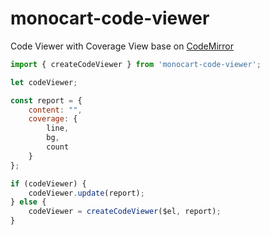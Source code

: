 # monocart-code-viewer

Code Viewer with Coverage View base on [CodeMirror](https://codemirror.net/)

```js
import { createCodeViewer } from 'monocart-code-viewer';

let codeViewer;

const report = {
    content: "",
    coverage: {
        line,
        bg,
        count
    }
};

if (codeViewer) {
    codeViewer.update(report);
} else {
    codeViewer = createCodeViewer($el, report);
}
```
